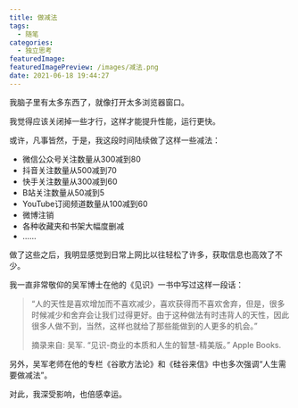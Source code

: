 ```yaml
---
title: 做减法
tags:
  - 随笔
categories:
  - 独立思考
featuredImage: 
featuredImagePreview: /images/减法.png
date: 2021-06-18 19:44:27
---
```


我脑子里有太多东西了，就像打开太多浏览器窗口。

我觉得应该关闭掉一些才行，这样才能提升性能，运行更快。

<!--more-->

或许，凡事皆然，于是，我这段时间陆续做了这样一些减法：

+ 微信公众号关注数量从300减到80
+ 抖音关注数量从500减到70
+ 快手关注数量从300减到60
+ B站关注数量从50减到5
+ YouTube订阅频道数量从100减到60
+ 微博注销
+ 各种收藏夹和书架大幅度删减
+ ……

做了这些之后，我明显感觉到日常上网比以往轻松了许多，获取信息也高效了不少。

我一直非常敬仰的吴军博士在他的《见识》一书中写过这样一段话：

>“人的天性是喜欢增加而不喜欢减少，喜欢获得而不喜欢舍弃，但是，很多时候减少和舍弃会让我们过得更好。由于这种做法有时违背人的天性，因此很多人做不到，当然，这样也就给了那些能做到的人更多的机会。”
>
>摘录来自: 吴军. “见识-商业的本质和人生的智慧-精美版。” Apple Books. 

另外，吴军老师在他的专栏《谷歌方法论》和《硅谷来信》中也多次强调“人生需要做减法”。

对此，我深受影响，也倍感幸运。

